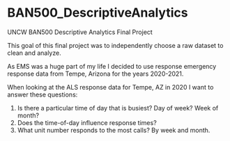 # BAN500_DescriptiveAnalytics
UNCW BAN500 Descriptive Analytics Final Project

This goal of this final project was to independently choose a raw dataset to clean and analyze. 

As EMS was a huge part of my life I decided to use response emergency response data from Tempe, Arizona for the years 2020-2021. 

When looking at the ALS response data for Tempe, AZ in 2020 I want to answer these questions:
1.	Is there a particular time of day that is busiest? Day of week? Week of month?
2.	Does the time-of-day influence response times?
3.	What unit number responds to the most calls? By week and month.
